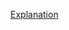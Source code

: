 [Explanation](http://romankurnovskii.com/en/tracks/algorithms-101/codeforces/01-implementation-and-greedy/1799a/)
